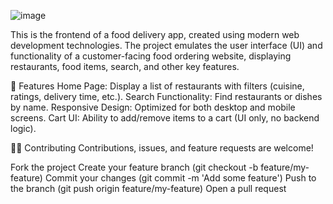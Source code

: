![image](https://github.com/user-attachments/assets/75981ad2-40c2-4e0e-a993-1168749c738a)

This is the frontend of a food delivery app, created using modern web development technologies. The project emulates the user interface (UI) and functionality of a customer-facing food ordering website, displaying restaurants, food items, search, and other key features.

🎯 Features Home Page: Display a list of restaurants with filters (cuisine, ratings, delivery time, etc.). Search Functionality: Find restaurants or dishes by name. Responsive Design: Optimized for both desktop and mobile screens. Cart UI: Ability to add/remove items to a cart (UI only, no backend logic).

👩‍💻 Contributing Contributions, issues, and feature requests are welcome!

Fork the project Create your feature branch (git checkout -b feature/my-feature) Commit your changes (git commit -m 'Add some feature') Push to the branch (git push origin feature/my-feature) Open a pull request

